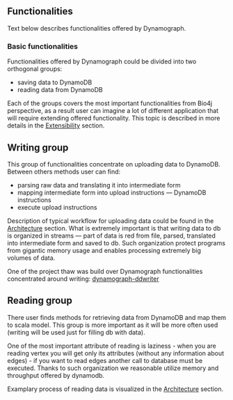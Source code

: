 ## Functionalities

Text below describes functionalities offered by Dynamograph.

### Basic functionalities

Functionalities offered by Dynamograph could be divided into two orthogonal groups:
- saving data to DynamoDB
- reading data from DynamoDB

Each of the groups covers the most important functionalities from Bio4j perspective, as a result user can imagine a lot of different application that will require extending offered functionality.
This topic is described in more details in the [Extensibility](Extensibility.md) section.

## Writing group

This group of functionalities concentrate on uploading data to DynamoDB. Between others methods user can find:
- parsing raw data and translating it into intermediate form
- mapping intermediate form into upload instructions — DynamoDB instructions
- execute upload instructions

Description of typical workflow for uploading data could be found in the [Architecture](Architecture.md) section.
What is extremely important is that writing data to db is organized in streams — part of data is red from file, parsed, translated into intermediate form and saved to db.
Such organization protect programs from gigantic memory usage and enables processing extremely big volumes of data.

One of the project thaw was build over Dynamograph functionalities concentrated around writing: [dynamograph-ddwriter](https://github.com/bio4j/dynamograph-ddwriter)

## Reading group

There user finds methods for retrieving data from DynamoDB and map them to scala model.
This group is more important as it will be more often used (writing will be used just for filling db with data).

One of the most important attribute of reading is laziness - when you are reading vertex you will get only its attributes (without any information about edges) - if you want to read edges another call to database must be executed.
Thanks to such organization we reasonable utilize memory and throughput offered by dynamodb. 


Examplary process of reading data is visualized in the [Architecture](Architecture.md) section.